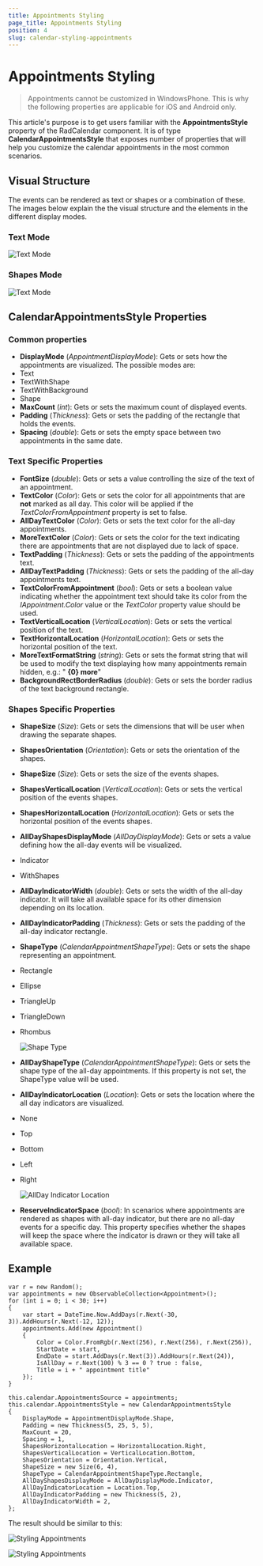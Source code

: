 ```yaml
---
title: Appointments Styling
page_title: Appointments Styling
position: 4
slug: calendar-styling-appointments
---
```


# Appointments Styling

> Appointments cannot be customized in WindowsPhone. This is why the following properties are applicable for iOS and Android only.

This article's purpose is to get users familiar with the **AppointmentsStyle** property of the RadCalendar component. It is of type **CalendarAppointmentsStyle** that exposes number of properties that will help you customize the calendar appointments in the most common scenarios.

## Visual Structure

The events can be rendered as text or shapes or a combination of these. The images below explain the the visual structure and the elements in the different display modes.

### Text Mode

![Text Mode](images/calendar-appointments-text.png "Cell Structure")

### Shapes Mode

![Text Mode](images/calendar-appointments-shapes.png "Cell Structure")

## CalendarAppointmentsStyle Properties

### Common properties
 
- **DisplayMode** (*AppointmentDisplayMode*): Gets or sets how the appointments are visualized. The possible modes are:
 - Text
 - TextWithShape
 - TextWithBackground
 - Shape
- **MaxCount** (*int*): Gets or sets the maximum count of displayed events. 
- **Padding** (*Thickness*): Gets or sets the padding of the rectangle that holds the events.
- **Spacing** (*double*): Gets or sets the empty space between two appointments in the same date.

### Text Specific Properties

- **FontSize** (*double*): Gets or sets a value controlling the size of the text of an appointment. 
- **TextColor** (*Color*): Gets or sets the color for all appointments that are **not** marked as all day. This color will be applied if the *TextColorFromAppointment* property is set to false.
- **AllDayTextColor** (*Color*): Gets or sets the text color for the all-day appointments. 
- **MoreTextColor** (*Color*): Gets or sets the color for the text indicating  there are appointments that are not displayed due to lack of space.
- **TextPadding** (*Thickness*): Gets or sets the padding of the appointments text.
- **AllDayTextPadding** (*Thickness*): Gets or sets the padding of the all-day appointments text. 
- **TextColorFromAppointment** (*bool*): Gets or sets a boolean value indicating whether the appointment text should take its color from the *IAppointment.Color* value or the *TextColor* property value should be used.
- **TextVerticalLocation** (*VerticalLocation*): Gets or sets the vertical position of the text.
- **TextHorizontalLocation** (*HorizontalLocation*): Gets or sets the horizontal position of the text.
- **MoreTextFormatString** (*string*): Gets or sets the format string that will be used to modify the text displaying how many appointments remain hidden, e.g.: " **{0} more**"
- **BackgroundRectBorderRadius** (*double*): Gets or sets the border radius of the text background rectangle.

### Shapes Specific Properties

- **ShapeSize** (*Size*): Gets or sets the dimensions that will be user when drawing the separate shapes.
- **ShapesOrientation** (*Orientation*): Gets or sets the orientation of the shapes.
- **ShapeSize** (*Size*): Gets or sets the size of the events shapes.
- **ShapesVerticalLocation** (*VerticalLocation*): Gets or sets the vertical position of the events shapes.
- **ShapesHorizontalLocation** (*HorizontalLocation*): Gets or sets the horizontal position of the events shapes.
- **AllDayShapesDisplayMode** (*AllDayDisplayMode*): Gets or sets a value defining how the all-day events will be visualized.
 - Indicator
 - WithShapes
- **AllDayIndicatorWidth** (*double*): Gets or sets the width of the all-day indicator. It will take all available space for its other dimension depending on its location.
- **AllDayIndicatorPadding** (*Thickness*): Gets or sets the padding of the all-day indicator rectangle. 
- **ShapeType** (*CalendarAppointmentShapeType*): Gets or sets the shape representing an appointment.
 - Rectangle
 - Ellipse
 - TriangleUp
 - TriangleDown
 - Rhombus

    ![Shape Type](images/calendar-appointments-shape-types.png )
- **AllDayShapeType** (*CalendarAppointmentShapeType*): Gets or sets the shape type of the all-day appointments. If this property is not set, the ShapeType value will be used.
- **AllDayIndicatorLocation** (*Location*): Gets or sets the location where the all day indicators are visualized.
 - None
 - Top
 - Bottom
 - Left
 - Right

    ![AllDay Indicator Location](images/calendar-cell-style-all-day-indicator-location.png "AllDayIndicatorLocation = Left")

- **ReserveIndicatorSpace** (*bool*): In scenarios where appointments are rendered as shapes with all-day indicator, but there are no all-day events for a specific day. This property specifies whether the shapes will keep the space where the indicator is drawn or they will take all available space. 

## Example

	var r = new Random();
    var appointments = new ObservableCollection<Appointment>();
    for (int i = 0; i < 30; i++)
    {
        var start = DateTime.Now.AddDays(r.Next(-30, 3)).AddHours(r.Next(-12, 12));
        appointments.Add(new Appointment() 
        { 
            Color = Color.FromRgb(r.Next(256), r.Next(256), r.Next(256)),
            StartDate = start,
            EndDate = start.AddDays(r.Next(3)).AddHours(r.Next(24)),
            IsAllDay = r.Next(100) % 3 == 0 ? true : false,
            Title = i + " appointment title"
        });
    }

	this.calendar.AppointmentsSource = appointments;
    this.calendar.AppointmentsStyle = new CalendarAppointmentsStyle
    {
        DisplayMode = AppointmentDisplayMode.Shape,
        Padding = new Thickness(5, 25, 5, 5),
        MaxCount = 20,
        Spacing = 1,
        ShapesHorizontalLocation = HorizontalLocation.Right,
        ShapesVerticalLocation = VerticalLocation.Bottom,
        ShapesOrientation = Orientation.Vertical,
        ShapeSize = new Size(6, 4),
        ShapeType = CalendarAppointmentShapeType.Rectangle,
        AllDayShapesDisplayMode = AllDayDisplayMode.Indicator,
        AllDayIndicatorLocation = Location.Top,
        AllDayIndicatorPadding = new Thickness(5, 2),
        AllDayIndicatorWidth = 2,
    };

The result should be similar to this:

![Styling Appointments](images/calendar-calendar-appointments-style-ios.png "iOS")

![Styling Appointments](images/calendar-calendar-appointments-style-android.png "Android")